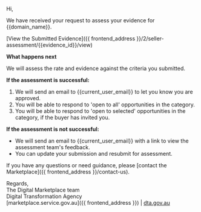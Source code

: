 Hi,

We have received your request to assess your evidence for {{domain_name}}.

[View the Submitted Evidence]({{ frontend_address }}/2/seller-assessment/{{evidence_id}}/view)

**What happens next**

We will assess the rate and evidence against the criteria you submitted.

**If the assessment is successful:**

  1. We will send an email to {{current_user_email}} to let you know you are approved.
  1. You will be able to respond to 'open to all' opportunities in the category.
  1. You will be able to respond to 'open to selected' opportunities in the category, if the buyer has invited you.

**If the assessment is not successful:**

  * We will send an email to {{current_user_email}} with a link to view the assessment team's feedback.
  * You can update your submission and resubmit for assessment.

If you have any questions or need guidance, please [contact the Marketplace]({{ frontend_address }}/contact-us).

Regards,  
The Digital Marketplace team  
Digital Transformation Agency  
[marketplace.service.gov.au]({{ frontend_address }}) | [dta.gov.au](https://dta.gov.au)